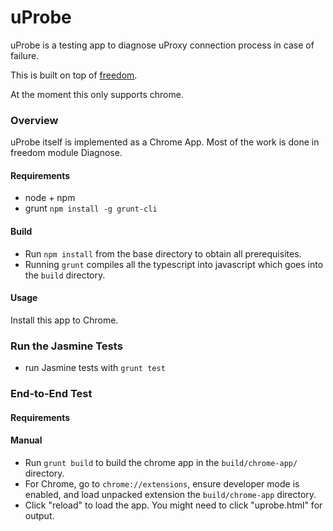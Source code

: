 uProbe
=========

uProbe is a testing app to diagnose uProxy connection process in case of failure.

This is built on top of [freedom](https://github.com/UWNetworksLab/freedom).

At the moment this only supports chrome.

### Overview

uProbe itself is implemented as a Chrome App. Most of the work is done in freedom module Diagnose.

#### Requirements

- node + npm
- grunt `npm install -g grunt-cli`

#### Build

- Run `npm install` from the base directory to obtain all prerequisites.
- Running `grunt` compiles all the typescript into javascript which goes into the `build` directory.

#### Usage

Install this app to Chrome. 

### Run the Jasmine Tests

 - run Jasmine tests with `grunt test`

### End-to-End Test

#### Requirements

#### Manual

- Run `grunt build` to build the chrome app in the `build/chrome-app/` directory.
- For Chrome, go to `chrome://extensions`, ensure developer mode is enabled, and load unpacked extension the `build/chrome-app` directory.
- Click "reload" to load the app. You might need to click "uprobe.html" for output.

